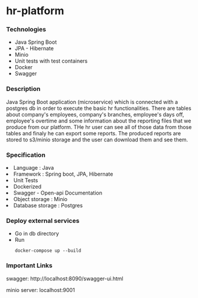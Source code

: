 # hr-platform

### Technologies ###

* Java Spring Boot
* JPA - Hibernate
* Minio
* Unit tests with test containers
* Docker
* Swagger

### Description ###

Java Spring Boot application (microservice) which is connected with
a postgres db in order to execute the basic hr functionalities. There are tables about 
company's employees, company's branches, employee's days off, employee's overtime and
some information about the reporting files that we produce from our platform.
THe hr user can see all of those data from those tables and finaly he can export some
reports. The produced reports are stored to s3/minio storage and the user 
can download them and see them.

### Specification ###

<li>Language : Java
<li>Framework : Spring boot, JPA, Hibernate
<li>Unit Tests
<li>Dockerized
<li>Swagger - Open-api Documentation
<li>Object storage : Minio
<li>Database storage : Postgres

### Deploy external services ###
* Go in db directory
* Run
  ```
  docker-compose up --build
  ```

### Important Links ###

swagger: http://localhost:8090/swagger-ui.html

minio server: localhost:9001
